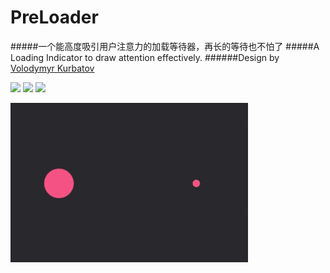 # PreLoader
#####一个能高度吸引用户注意力的加载等待器，再长的等待也不怕了
#####A Loading Indicator to draw attention effectively.
######Design by [Volodymyr Kurbatov](https://dribbble.com/shots/2053042-Preloader-free-aep)   

![](https://img.shields.io/badge/pod-v0.5.1-blue.svg)
![](https://img.shields.io/badge/language-objc-5787e5.svg)
![](https://img.shields.io/badge/license-MIT-brightgreen.svg)
<br>


![](https://raw.githubusercontent.com/liuzhiyi1992/MyStore/master/PreLoader/PreLoaderDisplay.gif)   

